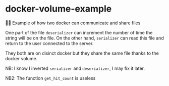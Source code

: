 # docker-volume-example

🐳🔁 Example of how two docker can communicate and share files


One part of the file `deserializer` can increment the number of time the string will be on the file.
On the other hand, `serializer` can read this file and return to the user connected to the server.

They both are on disinct docker but they share the same file thanks to the docker volume.

NB: I know I inverted `serializer` and `deserializer`, I may fix it later.


NB2: The function `get_hit_count` is useless
